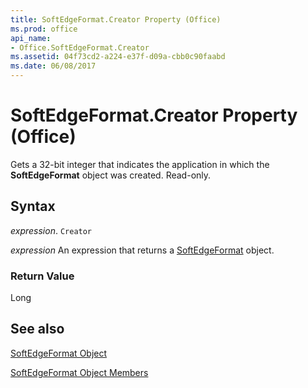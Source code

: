 ```yaml
---
title: SoftEdgeFormat.Creator Property (Office)
ms.prod: office
api_name:
- Office.SoftEdgeFormat.Creator
ms.assetid: 04f73cd2-a224-e37f-d09a-cbb0c90faabd
ms.date: 06/08/2017
---
```



# SoftEdgeFormat.Creator Property (Office)

Gets a 32-bit integer that indicates the application in which the  **SoftEdgeFormat** object was created. Read-only.


## Syntax

 _expression_. `Creator`

 _expression_ An expression that returns a [SoftEdgeFormat](./Office.SoftEdgeFormat.md) object.


### Return Value

Long


## See also


[SoftEdgeFormat Object](Office.SoftEdgeFormat.md)



[SoftEdgeFormat Object Members](./overview/softedgeformat-members-office.md)


